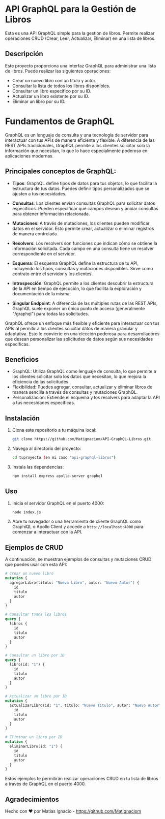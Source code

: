 # API GraphQL para la Gestión de Libros

Esta es una API GraphQL simple para la gestión de libros. Permite realizar operaciones CRUD (Crear, Leer, Actualizar, Eliminar) en una lista de libros.

## Descripción

Este proyecto proporciona una interfaz GraphQL para administrar una lista de libros. Puede realizar las siguientes operaciones:

- Crear un nuevo libro con un título y autor.
- Consultar la lista de todos los libros disponibles.
- Consultar un libro específico por su ID.
- Actualizar un libro existente por su ID.
- Eliminar un libro por su ID.

# Fundamentos de GraphQL

GraphQL es un lenguaje de consulta y una tecnología de servidor para interactuar con tus APIs de manera eficiente y flexible. A diferencia de las REST APIs tradicionales, GraphQL permite a los clientes solicitar solo la información que necesitan, lo que lo hace especialmente poderoso en aplicaciones modernas.

## Principales conceptos de GraphQL:

- **Tipos**: GraphQL define tipos de datos para tus objetos, lo que facilita la estructura de tus datos. Puedes definir tipos personalizados que se ajusten a tus necesidades.

- **Consultas**: Los clientes envían consultas GraphQL para solicitar datos específicos. Pueden especificar qué campos desean y anidar consultas para obtener información relacionada.

- **Mutaciones**: A través de mutaciones, los clientes pueden modificar datos en el servidor. Esto permite crear, actualizar o eliminar registros de manera controlada.

- **Resolvers**: Los resolvers son funciones que indican cómo se obtiene la información solicitada. Cada campo en una consulta tiene un resolver correspondiente en el servidor.

- **Esquema**: El esquema GraphQL define la estructura de tu API, incluyendo los tipos, consultas y mutaciones disponibles. Sirve como contrato entre el servidor y los clientes.

- **Introspección**: GraphQL permite a los clientes descubrir la estructura de la API en tiempo de ejecución, lo que facilita la exploración y documentación de la misma.

- **Singular Endpoint**: A diferencia de las múltiples rutas de las REST APIs, GraphQL suele exponer un único punto de acceso (generalmente "/graphql") para todas las solicitudes.

GraphQL ofrece un enfoque más flexible y eficiente para interactuar con tus APIs al permitir a los clientes solicitar datos de manera granular y adaptativa. Esto lo convierte en una elección poderosa para desarrolladores que desean personalizar las solicitudes de datos según sus necesidades específicas.

## Beneficios

- GraphQL: Utiliza GraphQL como lenguaje de consulta, lo que permite a los clientes solicitar solo los datos que necesitan, lo que mejora la eficiencia de las solicitudes.
- Flexibilidad: Puedes agregar, consultar, actualizar y eliminar libros de manera sencilla a través de consultas y mutaciones GraphQL.
- Personalización: Extiende el esquema y los resolvers para adaptar la API a tus necesidades específicas.

## Instalación

1. Clona este repositorio a tu máquina local:

   ```bash
   git clone https://github.com/Matignaciom/API-GraphQL-Libros.git
   ```

2. Navega al directorio del proyecto:

   ```bash
   cd tuproyecto (en mi caso "api-graphql-libros")
   ```

3. Instala las dependencias:

   ```bash
   npm install express apollo-server graphql
   ```

## Uso

1. Inicia el servidor GraphQL en el puerto 4000:

   ```bash
   node index.js
   ```

2. Abre tu navegador o una herramienta de cliente GraphQL como GraphiQL o Apollo Client y accede a `http://localhost:4000` para comenzar a interactuar con la API.

## Ejemplos de CRUD

A continuación, se muestran ejemplos de consultas y mutaciones CRUD que puedes usar con esta API:

```graphql
# Crear un nuevo libro
mutation {
  agregarLibro(titulo: "Nuevo Libro", autor: "Nuevo Autor") {
    id
    titulo
    autor
  }
}

# Consultar todos los libros
query {
  libros {
    id
    titulo
    autor
  }
}

# Consultar un libro por ID
query {
  libro(id: "1") {
    id
    titulo
    autor
  }
}

# Actualizar un libro por ID
mutation {
  actualizarLibro(id: "1", titulo: "Nuevo Título", autor: "Nuevo Autor") {
    id
    titulo
    autor
  }
}

# Eliminar un libro por ID
mutation {
  eliminarLibro(id: "1") {
    id
    titulo
    autor
  }
}
```

Estos ejemplos te permitirán realizar operaciones CRUD en tu lista de libros a través de GraphQL en el puerto 4000.

## Agradecimientos

Hecho con ❤️ por Matias Ignacio - https://github.com/Matignaciom
